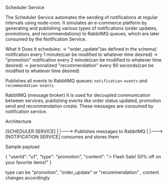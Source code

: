 Scheduler Service

The Scheduler Service automates the sending of notifications at regular intervals using node-cron. It simulates an e-commerce platform by generating and publishing various types of notifications (order updates, promotions, and recommendations) to RabbitMQ queues, which are later consumed by the Notification Service.

What It Does
It schedules:
-> "order_update"(as defined in the schema) notification every 1 minute(can be modified to whatever time desired)
-> "promotion" notification every 2 minute(can be modified to whatever time desired)
-> personalized "recommendation" every 90 seconds(can be modified to whatever time desired)

Publishes all events to RabbitMQ queues: `notification-events` and `recommendation-events`

RabbitMQ (message broker)
It is used for decoupled communication between services, publishing events like order status updated, promotion send and recommendation create. These messages are consumed by notification service.


Architecture

[SCHEDULER SERVICE]
       |
       |---> Publishes messages to RabbitMQ
               |
               |---> [NOTIFICATION SERVICE] consumes and stores them


Sample payload

{
  "userId": "u1",
  "type": "promotion",
  "content": "🔥 Flash Sale! 50% off on your favorite items!"
}

type can be "promotion", "order_update" or "recommendation" , content changes accordingly